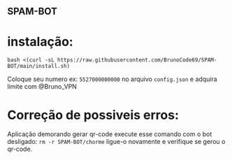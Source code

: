 ## SPAM-BOT

# instalação:
```
bash <(curl -sL https://raw.githubusercontent.com/BrunoCode69/SPAM-BOT/main/install.sh)
```


Coloque seu numero ex: ```5527000000000``` no arquivo ```config.json``` e adquira limite com @Bruno_VPN


# Correção de possiveis erros:
Aplicação demorando gerar qr-code execute esse comando com o bot desligado: ```rm -r SPAM-BOT/chorme``` ligue-o novamente e verifique se gerou o qr-code.
